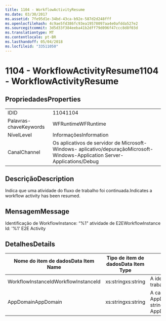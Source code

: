 ```yaml
---
title: 1104 - WorkflowActivityResume
ms.date: 03/30/2017
ms.assetid: 7fe95d1e-34bd-43ca-b92e-587d2d248fff
ms.openlocfilehash: 4c9ae5fd386fc93ea19578097aa4e0afdda527e2
ms.sourcegitcommit: 3d5d33f384eeba41b2dff79d096f47ccc8d8f03d
ms.translationtype: MT
ms.contentlocale: pt-BR
ms.lasthandoff: 05/04/2018
ms.locfileid: "33511050"
---
```

# <a name="1104---workflowactivityresume"></a><span data-ttu-id="30341-102">1104 - WorkflowActivityResume</span><span class="sxs-lookup"><span data-stu-id="30341-102">1104 - WorkflowActivityResume</span></span>
## <a name="properties"></a><span data-ttu-id="30341-103">Propriedades</span><span class="sxs-lookup"><span data-stu-id="30341-103">Properties</span></span>  
  
|||  
|-|-|  
|<span data-ttu-id="30341-104">ID</span><span class="sxs-lookup"><span data-stu-id="30341-104">ID</span></span>|<span data-ttu-id="30341-105">1104</span><span class="sxs-lookup"><span data-stu-id="30341-105">1104</span></span>|  
|<span data-ttu-id="30341-106">Palavras-chave</span><span class="sxs-lookup"><span data-stu-id="30341-106">Keywords</span></span>|<span data-ttu-id="30341-107">WFRuntime</span><span class="sxs-lookup"><span data-stu-id="30341-107">WFRuntime</span></span>|  
|<span data-ttu-id="30341-108">Nível</span><span class="sxs-lookup"><span data-stu-id="30341-108">Level</span></span>|<span data-ttu-id="30341-109">Informações</span><span class="sxs-lookup"><span data-stu-id="30341-109">Information</span></span>|  
|<span data-ttu-id="30341-110">Canal</span><span class="sxs-lookup"><span data-stu-id="30341-110">Channel</span></span>|<span data-ttu-id="30341-111">Os aplicativos de servidor de Microsoft-Windows- aplicativo/depuração</span><span class="sxs-lookup"><span data-stu-id="30341-111">Microsoft-Windows-Application Server-Applications/Debug</span></span>|  
  
## <a name="description"></a><span data-ttu-id="30341-112">Descrição</span><span class="sxs-lookup"><span data-stu-id="30341-112">Description</span></span>  
 <span data-ttu-id="30341-113">Indica que uma atividade do fluxo de trabalho foi continuada.</span><span class="sxs-lookup"><span data-stu-id="30341-113">Indicates a workflow activity has been resumed.</span></span>  
  
## <a name="message"></a><span data-ttu-id="30341-114">Mensagem</span><span class="sxs-lookup"><span data-stu-id="30341-114">Message</span></span>  
 <span data-ttu-id="30341-115">Identificação de WorkflowInstance: “%1" atividade de E2E</span><span class="sxs-lookup"><span data-stu-id="30341-115">WorkflowInstance Id: '%1' E2E Activity</span></span>  
  
## <a name="details"></a><span data-ttu-id="30341-116">Detalhes</span><span class="sxs-lookup"><span data-stu-id="30341-116">Details</span></span>  
  
|<span data-ttu-id="30341-117">Nome do item de dados</span><span class="sxs-lookup"><span data-stu-id="30341-117">Data Item Name</span></span>|<span data-ttu-id="30341-118">Tipo de item de dados</span><span class="sxs-lookup"><span data-stu-id="30341-118">Data Item Type</span></span>|<span data-ttu-id="30341-119">Descrição</span><span class="sxs-lookup"><span data-stu-id="30341-119">Description</span></span>|  
|--------------------|--------------------|-----------------|  
|<span data-ttu-id="30341-120">WorkflowInstanceId</span><span class="sxs-lookup"><span data-stu-id="30341-120">WorkflowInstanceId</span></span>|<span data-ttu-id="30341-121">xs:string</span><span class="sxs-lookup"><span data-stu-id="30341-121">xs:string</span></span>|<span data-ttu-id="30341-122">A identificação de instância de fluxo de trabalho</span><span class="sxs-lookup"><span data-stu-id="30341-122">The workflow instance id.</span></span>|  
|<span data-ttu-id="30341-123">AppDomain</span><span class="sxs-lookup"><span data-stu-id="30341-123">AppDomain</span></span>|<span data-ttu-id="30341-124">xs:string</span><span class="sxs-lookup"><span data-stu-id="30341-124">xs:string</span></span>|<span data-ttu-id="30341-125">A cadeia de caracteres retornada por AppDomain.CurrentDomain.FriendlyName.</span><span class="sxs-lookup"><span data-stu-id="30341-125">The string returned by AppDomain.CurrentDomain.FriendlyName.</span></span>|
